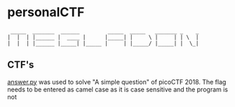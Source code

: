# personalCTF
```
 _____  _______  ______         _____  _____   _______ _    _    
|  |  | |______ |  ____ |      |_____| |     \ |     | | \  |    
|  |  | |______ |_____| |_____ |     | |_____/ |_____| |  \_|   
```
 

## CTF's

[answer.py](https://github.com/IPMegladon/personalCTF/blob/master/answer.py) was used to solve "A simple question" of
picoCTF 2018. The flag needs to be entered as camel case as it is case sensitive and the program is not
